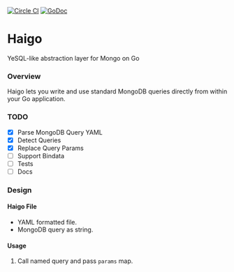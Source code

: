 [![Circle CI](https://circleci.com/gh/ahamidi/haigo.svg?style=svg)](https://circleci.com/gh/ahamidi/haigo)
[![GoDoc](https://godoc.org/github.com/ahamidi/haigo?status.svg)](https://godoc.org/github.com/ahamidi/haigo)

# Haigo 
YeSQL-like abstraction layer for Mongo on Go

### Overview
Haigo lets you write and use standard MongoDB queries directly from within your
Go application.


### TODO

- [x] Parse MongoDB Query YAML
- [x] Detect Queries
- [x] Replace Query Params
- [ ] Support Bindata
- [ ] Tests
- [ ] Docs

### Design

#### Haigo File

* YAML formatted file.
* MongoDB query as string.

#### Usage

1. Call named query and pass `params` map.
